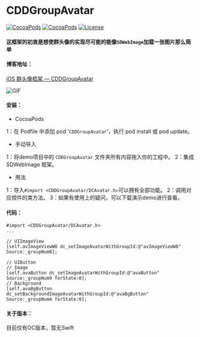 # CDDGroupAvatar


[![CocoaPods](https://img.shields.io/cocoapods/v/CDDGroupAvatar.svg)](https://cocoapods.org/pods/YBImageBrowser)&nbsp;[![CocoaPods](https://img.shields.io/cocoapods/p/YBImageBrowser.svg)](https://github.com/indulgeIn/YBImageBrowser)&nbsp;[![License](https://img.shields.io/github/license/indulgeIn/YBImageBrowser.svg)](https://github.com/indulgeIn/YBImageBrowser)&nbsp;

#### 这框架的初衷是想使群头像的实现尽可能的能像`SDWebImage`加载一张图片那么简单


#### 博客地址：

[iOS 群头像框架 — CDDGroupAvatar](https://www.jianshu.com/p/f1acb0c0fb97)

![GIF](https://github.com/RocketsChen/CDDGroupAvatar/CDDGroupAvatar.gif)

#### 安装：

* CocoaPods

1：在 Podfile 中添加 pod '`CDDGroupAvatar`'，执行 pod install 或 pod update。

* 手动导入

1：将demo项目中的 `CDDGroupAvatar` 文件夹所有内容拖入你的工程中。
2：集成 SDWebImage 框架。

* 用法

1：导入`#import <CDDGroupAvatar/DCAvatar.h>`可以拥有全部功能。
2：调用对应控件的类方法。
3：如果有使用上的疑问，可以下载演示demo进行查看。

#### 代码：

```
#import <CDDGroupAvatar/DCAvatar.h>
...

// UIImageView
[self.avImageViewW8 dc_setImageAvatarWithGroupId:@"avImageViewW8" Source:_groupNum8];

// UIButton
// Image
[self.avaButton dc_setImageAvatarWithGroupId:@"avaButton" Source:_groupNum9 forState:0];
// Background
[self.avaBgButton dc_setBackgroundImageAvatarWithGroupId:@"avaBgButton" Source:_groupNum4 forState:0];
```

#### 关于版本：
目前仅有OC版本，暂无Swift

